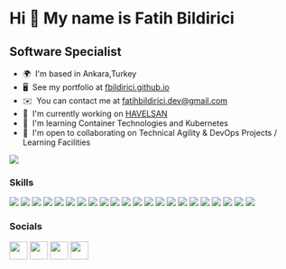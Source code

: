 Hi 🖖 My name is Fatih Bildirici
================================

Software Specialist
-------------------

* 🌍  I'm based in Ankara,Turkey
* 🖥️  See my portfolio at [fbildirici.github.io](http://fbildirici.github.io)
* ✉️  You can contact me at [fatihbildirici.dev@gmail.com](mailto:fatihbildirici.dev@gmail.com)
* 🚀  I'm currently working on [HAVELSAN](http://https://www.havelsan.com.tr/)
* 🧠  I'm learning Container Technologies and Kubernetes
* 🤝  I'm open to collaborating on Technical Agility & DevOps Projects / Learning Facilities

<a href="https://www.twitter.com/FatihBildiricii" target="_blank" rel="noreferrer"><img
src="https://img.shields.io/twitter/follow/FatihBildiricii?logo=twitter&style=for-the-badge&color=0891b2&labelColor=1c1917"
/></a>

### Skills


![](https://img.shields.io/badge/Shell-Bash-informational?style=flat&logo=gnu-bash&logoColor=white&color=2bbc8a)
![](https://img.shields.io/badge/Tools-PostgreSQL-informational?style=flat&logo=postgresql&logoColor=white&color=2bbc8a)
![](https://img.shields.io/badge/Cloud-Digital_Ocean-informational?style=flat&logo=digitalocean&logoColor=white&color=2bbc8a)
![](https://img.shields.io/badge/Tools-Git-informational?style=flat&logo=Git&logoColor=white&color=2bbc8a)
![](https://img.shields.io/badge/Tools-Jira-informational?style=flat&logo=Jira&logoColor=white&color=2bbc8a)
![](https://img.shields.io/badge/Tools-Jenkins-informational?style=flat&logo=Jenkins&logoColor=white&color=2bbc8a)
![](https://img.shields.io/badge/Tools-Bamboo-informational?style=flat&logo=Bamboo&logoColor=white&color=2bbc8a)
![](https://img.shields.io/badge/Tools-Bitbucket-informational?style=flat&logo=Bitbucket&logoColor=white&color=2bbc8a)
![](https://img.shields.io/badge/Tools-Confluence-informational?style=flat&logo=Confluence&logoColor=white&color=2bbc8a)
![](https://img.shields.io/badge/Tools-Subversion-informational?style=flat&logo=Subversion&logoColor=white&color=2bbc8a)
![](https://img.shields.io/badge/Tools-Grafana-informational?style=flat&logo=Grafana&logoColor=white&color=2bbc8a)
![](https://img.shields.io/badge/OS-Linux-informational?style=flat&logo=linux&logoColor=white&color=2bbc8a)
![](https://img.shields.io/badge/Tools-Sonarqube-informational?style=flat&logo=Sonarqube&logoColor=white&color=2bbc8a)
![](https://img.shields.io/badge/ProgrammingLanguage-Java-informational?style=flat&logo=Java&logoColor=white&color=2bbc8a)
![](https://img.shields.io/badge/Framework-Selenium-informational?style=flat&logo=Selenium&logoColor=white&color=2bbc8a)
![](https://img.shields.io/badge/Tools-RStudio-informational?style=flat&logo=RStudio&logoColor=white&color=2bbc8a)
![](https://img.shields.io/badge/ProgrammingLanguage-R-informational?style=flat&logo=R&logoColor=white&color=2bbc8a)
![](https://img.shields.io/badge/Tools-Teamcity-informational?style=flat&logo=Teamcity&logoColor=white&color=2bbc8a)
![](https://img.shields.io/badge/AcademicTools-Scopus-informational?style=flat&logo=Scopus&logoColor=white&color=2bbc8a)
![](https://img.shields.io/badge/AcademicTools-Zotero-informational?style=flat&logo=Zotero&logoColor=white&color=2bbc8a)
![](https://img.shields.io/badge/AcademicTools-Mendeley-informational?style=flat&logo=Mendeley&logoColor=white&color=2bbc8a)
![](https://img.shields.io/badge/ScriptingLanguage-LaTeX-informational?style=flat&logo=LaTeX&logoColor=white&color=2bbc8a)

### Socials

<p align="left"> <a href="https://www.github.com/fbildirici" target="_blank" rel="noreferrer"><img src="https://raw.githubusercontent.com/danielcranney/readme-generator/main/public/icons/socials/github.svg" width="32" height="32" /></a> <a href="https://www.linkedin.com/in/fatih-bildirici/" target="_blank" rel="noreferrer"><img src="https://raw.githubusercontent.com/danielcranney/readme-generator/main/public/icons/socials/linkedin.svg" width="32" height="32" /></a> <a href="http://www.medium.com/@fatihbildirici.dev" target="_blank" rel="noreferrer"><img src="https://raw.githubusercontent.com/danielcranney/readme-generator/main/public/icons/socials/medium.svg" width="32" height="32" /></a> <a href="https://www.twitter.com/FatihBildiricii" target="_blank" rel="noreferrer"><img src="https://raw.githubusercontent.com/danielcranney/readme-generator/main/public/icons/socials/twitter.svg" width="32" height="32" /></a></p>

